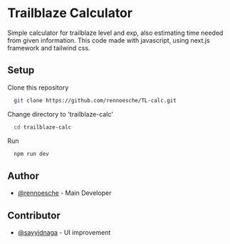 
# Trailblaze Calculator

Simple calculator for trailblaze level and exp, also estimating time needed from given information. This code made with javascript, using next.js framework and tailwind css.



## Setup

Clone this repository

```bash
  git clone https://github.com/rennoesche/TL-calc.git
```
Change directory to 'trailblaze-calc'

```bash
  cd trailblaze-calc
```
Run
```bash
  npm run dev
```
## Author
- [@rennoesche](https://github.com/rennoesche) - Main Developer
## Contributor

- [@sayyidnaga](https://github.com/sayidnaga) - UI improvement

